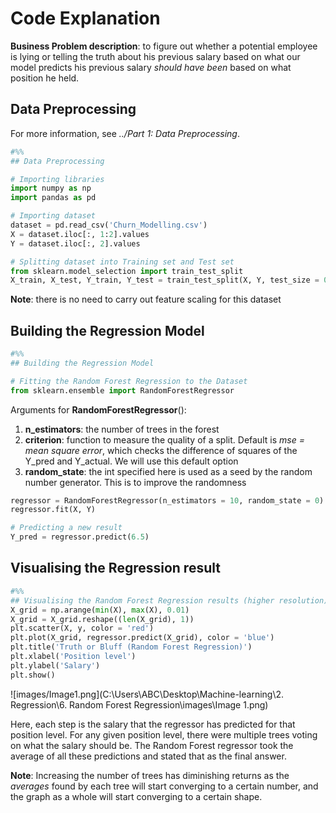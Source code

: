 # Code Explanation

**Business Problem description**: to figure out whether a potential employee is lying or telling the truth about his previous salary based on what our model predicts his previous salary *should have been* based on what position he held. 

## Data Preprocessing

For more information, see *../Part 1: Data Preprocessing*.

```python
#%%
## Data Preprocessing

# Importing libraries
import numpy as np
import pandas as pd

# Importing dataset
dataset = pd.read_csv('Churn_Modelling.csv')
X = dataset.iloc[:, 1:2].values
Y = dataset.iloc[:, 2].values

# Splitting dataset into Training set and Test set
from sklearn.model_selection import train_test_split
X_train, X_test, Y_train, Y_test = train_test_split(X, Y, test_size = 0.2, random_state = 0)
```

**Note**: there is no need to carry out feature scaling for this dataset

## Building the Regression Model

```python
#%%
## Building the Regression Model

# Fitting the Random Forest Regression to the Dataset
from sklearn.ensemble import RandomForestRegressor
```

Arguments for **RandomForestRegressor**():

1. **n_estimators**: the number of trees in the forest
2. **criterion**: function to measure the quality of a split. Default is *mse = mean square error*, which checks the difference of squares of the Y_pred and Y_actual. We will use this default option
3. **random_state**: the int specified here is used as a seed by the random number generator. This is to improve the randomness

```python
regressor = RandomForestRegressor(n_estimators = 10, random_state = 0)
regressor.fit(X, Y)

# Predicting a new result
Y_pred = regressor.predict(6.5)
```

## Visualising the Regression result

```python
#%%
## Visualising the Random Forest Regression results (higher resolution)
X_grid = np.arange(min(X), max(X), 0.01)
X_grid = X_grid.reshape((len(X_grid), 1))
plt.scatter(X, y, color = 'red')
plt.plot(X_grid, regressor.predict(X_grid), color = 'blue')
plt.title('Truth or Bluff (Random Forest Regression)')
plt.xlabel('Position level')
plt.ylabel('Salary')
plt.show()
```

![images/Image1.png](C:\Users\ABC\Desktop\Machine-learning\2. Regression\6. Random Forest Regression\images\Image 1.png)

Here, each step is the salary that the regressor has predicted for that position level. For any given position level, there were multiple trees voting on what the salary should be. The Random Forest regressor took the average of all these predictions and stated that as the final answer.

**Note**: Increasing the number of trees has diminishing returns as the *averages* found by each tree will start converging to a certain number, and the graph as a whole will start converging to a certain shape.